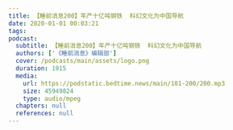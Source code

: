 ```yaml
---
title: 【睡前消息200】年产十亿吨钢铁  科幻文化为中国导航
date: 2020-01-01 00:03:21
tags:
podcast:
  subtitle: 【睡前消息200】年产十亿吨钢铁  科幻文化为中国导航
  authors: ['《睡前消息》编辑部']
  cover: /podcasts/main/assets/logo.png
  duration: 1915
  media:
    url: https://podstatic.bedtime.news/main/101-200/200.mp3
    size: 45949824
    type: audio/mpeg
  chapters: null
  references: null
---
```

